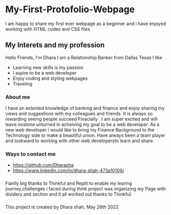 # My-First-Protofolio-Webpage
I am happy to share my first ever webpage as a beginner and i have enjoyed working with HTML codes and CSS files
## My Interets and my profession
Hello Friends, I'm Dhara
I am a Relationship Banker from Dallas Texas
I like 
* Learning new skills is my passion
* I aspire to be a web developer
* Enjoy coding and styling webpages
* Traveling
### About me 
I have an extented knowledge of banking and finance and enjoy sharing my views and suggestions with my colleagues and friends. It is always so rewarding seeing people succeed Finacially .
I am super excited and will leave nostone unturned in acheiving my goal to be a web developer.
As a new web developer i would like to bring my Finance Background to the Technology side to make a beautiful union.
Have always been a team player and lookward to working with other web developersto learn and share.
### Ways to contact me 
* https://github.com/Dharasha
* https://www.linkedin.com/in/dhara-shah-473a10109/
###
Fianlly big thanks to Thinkful and Replit to enable my learing journey,challenges i faced during think project was organizing my Page with dividers and section and it all worked out thanks to Thinkful.
### 
This project is created by Dhara shah, May 26th 2022

